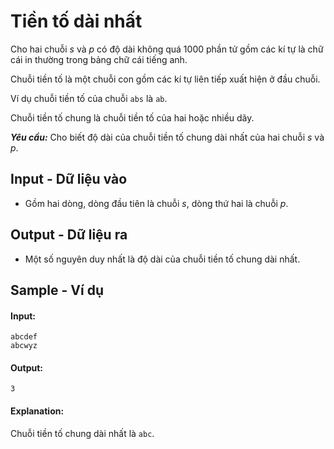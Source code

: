 
# Tiền tố dài nhất

Cho hai chuỗi $s$ và $p$ có độ dài không quá $1000$ phần tử gồm các kí tự là chữ cái in thường trong bảng chữ cái tiếng anh.

Chuỗi tiền tố là một chuỗi con gồm các kí tự liên tiếp xuất hiện ở đầu chuỗi.

Ví dụ chuỗi tiền tố của chuỗi `abs` là `ab`.

Chuỗi tiền tố chung là chuỗi tiền tố của hai hoặc nhiều dãy.

***Yêu cầu:*** Cho biết độ dài của chuỗi tiền tố chung dài nhất của hai chuỗi $s$ và $p$.

## Input - Dữ liệu vào

- Gồm hai dòng, dòng đầu tiên là chuỗi $s$, dòng thứ hai là chuỗi $p$.

## Output - Dữ liệu ra

- Một số nguyên duy nhất là độ dài của chuỗi tiền tố chung dài nhất.

## Sample - Ví dụ

#### Input:

```
abcdef
abcwyz
```

#### Output:

```
3
```

#### Explanation:

Chuỗi tiền tố chung dài nhất là `abc`.
